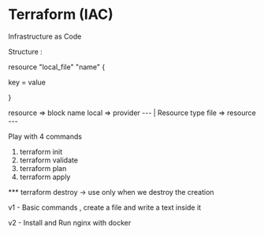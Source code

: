 # Terraform  (IAC)

Infrastructure as Code

Structure :

resource "local_file" "name" {

 key = value
 
}

resource => block name
local => provider ---
                     | Resource type
file => resource  ---




Play with 4 commands

1. terraform init
2. terraform validate
3. terraform plan
4. terraform apply

*** terraform destroy -> use only when we destroy the creation

v1 - Basic commands , create a file and write a text inside it

v2 - Install and Run nginx with docker 


